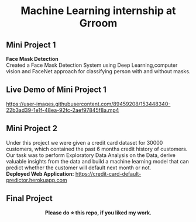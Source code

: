 <div align="center">
  
# Machine Learning internship at Grroom
</div>

## Mini Project 1
<b>Face Mask Detection</b><br>
Created a Face Mask Detection System using Deep Learning,computer vision and FaceNet  approach for classifying person with and without masks.
## Live Demo of Mini Project 1

https://user-images.githubusercontent.com/89459208/153448340-22b3ad39-1e1f-48ea-92fc-2aef97845f8a.mp4

## Mini Project 2
Under this project we were given a credit card dataset for 30000 customers, which contained the past 6 months credit history of customers. Our task was to perform Exploratory Data Analysis on the Data, derive valuable insights from the data and build a machine learning model that can predict whether the customer will default next month or not.<br>
<b>Deployed Web Application:</b>  https://credit-card-default-predictor.herokuapp.com

## Final Project

<div align="center">
  <b>Please do ⭐ this repo, if you liked my work.</b>
</div>
